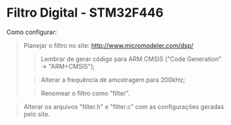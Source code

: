 # Filtro Digital - STM32F446

Como configurar:
> Planejar o filtro no site: http://www.micromodeler.com/dsp/
>> Lembrar de gerar código para ARM CMSIS ("Code Generation" → "ARM+CMSIS");
>
>> Alterar a frequência de amostragem para 200kHz;
>
>> Renomear o filtro como "filter".

> Alterar os arquivos "filter.h" e "filter.c" com as configurações geradas pelo site.
